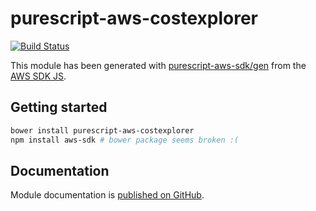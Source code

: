 # purescript-aws-costexplorer

[![Build Status](https://app.wercker.com/status/5909b9e96d1080804b17a28f72f87b6b/s/master)](https://app.wercker.com/project/byKey/5909b9e96d1080804b17a28f72f87b6b)

This module has been generated with [purescript-aws-sdk/gen](https://github.com/purescript-aws-sdk/gen) from the [AWS SDK JS](https://github.com/aws/aws-sdk-js).

## Getting started

```sh
bower install purescript-aws-costexplorer
npm install aws-sdk # bower package seems broken :(
```

## Documentation

Module documentation is [published on GitHub](https://github.com/purescript-aws-sdk/purescript-aws-costexplorer/tree/master/docs).
